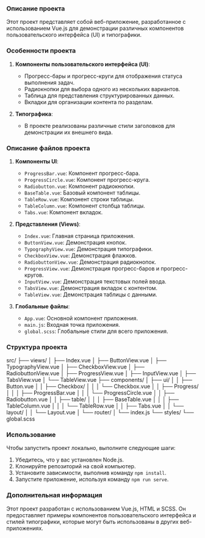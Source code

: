 ### Описание проекта

Этот проект представляет собой веб-приложение, разработанное с использованием Vue.js для демонстрации различных компонентов пользовательского интерфейса (UI) и типографики.

### Особенности проекта

1. **Компоненты пользовательского интерфейса (UI)**:
   - Прогресс-бары и прогресс-круги для отображения статуса выполнения задач.
   - Радиокнопки для выбора одного из нескольких вариантов.
   - Таблица для представления структурированных данных.
   - Вкладки для организации контента по разделам.

2. **Типографика**:
   - В проекте реализованы различные стили заголовков для демонстрации их внешнего вида.

### Описание файлов проекта

1. **Компоненты UI**:
   - `ProgressBar.vue`: Компонент прогресс-бара.
   - `ProgressCircle.vue`: Компонент прогресс-круга.
   - `Radiobutton.vue`: Компонент радиокнопки.
   - `BaseTable.vue`: Базовый компонент таблицы.
   - `TableRow.vue`: Компонент строки таблицы.
   - `TableColumn.vue`: Компонент столбца таблицы.
   - `Tabs.vue`: Компонент вкладок.

2. **Представления (Views)**:
   - `Index.vue`: Главная страница приложения.
   - `ButtonView.vue`: Демонстрация кнопок.
   - `TypographyView.vue`: Демонстрация типографики.
   - `CheckboxView.vue`: Демонстрация флажков.
   - `RadiobuttonView.vue`: Демонстрация радиокнопок.
   - `ProgressView.vue`: Демонстрация прогресс-баров и прогресс-кругов.
   - `InputView.vue`: Демонстрация текстовых полей ввода.
   - `TabsView.vue`: Демонстрация вкладок с контентом.
   - `TableView.vue`: Демонстрация таблицы с данными.

3. **Глобальные файлы**:
   - `App.vue`: Основной компонент приложения.
   - `main.js`: Входная точка приложения.
   - `global.scss`: Глобальные стили для всего приложения.


### Структура проекта

src/
├── views/
│   ├── Index.vue
│   ├── ButtonView.vue
│   ├── TypographyView.vue
│   ├── CheckboxView.vue
│   ├── RadiobuttonView.vue
│   ├── ProgressView.vue
│   ├── InputView.vue
│   ├── TabsView.vue
│   └── TableView.vue
├── components/
│   ├── ui/
│   │   ├── Button.vue
│   │   ├── Checkbox/
│   │   │   └── Checkbox.vue
│   │   ├── Progress/
│   │   │   ├── ProgressBar.vue
│   │   │   └── ProgressCircle.vue
│   │   ├── Radiobutton.vue
│   │   ├── table/
│   │   │   ├── BaseTable.vue
│   │   │   ├── TableColumn.vue
│   │   │   └── TableRow.vue
│   │   ├── Tabs.vue
│   │   └── layout/
│   │       └── Layout.vue
│   └── router/
│       └── index.js
└── styles/
    └── global.scss


### Использование

Чтобы запустить проект локально, выполните следующие шаги:

1. Убедитесь, что у вас установлен Node.js.
2. Клонируйте репозиторий на свой компьютер.
3. Установите зависимости, выполнив команду `npm install`.
4. Запустите приложение, используя команду `npm run serve`.

### Дополнительная информация

Этот проект разработан с использованием Vue.js, HTML и SCSS. Он предоставляет примеры компонентов пользовательского интерфейса и стилей типографики, которые могут быть использованы в других веб-приложениях.
